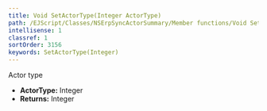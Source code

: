 ```yaml
---
title: Void SetActorType(Integer ActorType)
path: /EJScript/Classes/NSErpSyncActorSummary/Member functions/Void SetActorType(Integer p_0)
intellisense: 1
classref: 1
sortOrder: 3156
keywords: SetActorType(Integer)
---
```



Actor type



* **ActorType:** Integer
* **Returns:** Integer


